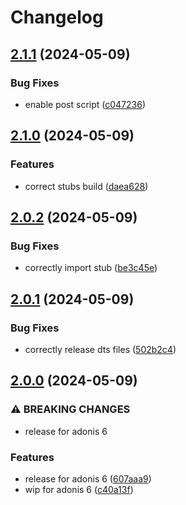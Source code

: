 # Changelog

## [2.1.1](https://github.com/StouderIO/adonis-geolite2/compare/v2.1.0...v2.1.1) (2024-05-09)


### Bug Fixes

* enable post script ([c047236](https://github.com/StouderIO/adonis-geolite2/commit/c047236ea74b2e4db04e67728d19e8065f4c1379))

## [2.1.0](https://github.com/StouderIO/adonis-geolite2/compare/v2.0.2...v2.1.0) (2024-05-09)


### Features

* correct stubs build ([daea628](https://github.com/StouderIO/adonis-geolite2/commit/daea628cbf91daf4f3638988598eabc661360bbf))

## [2.0.2](https://github.com/StouderIO/adonis-geolite2/compare/v2.0.1...v2.0.2) (2024-05-09)


### Bug Fixes

* correctly import stub ([be3c45e](https://github.com/StouderIO/adonis-geolite2/commit/be3c45e89008b8ba19d62d744719698eadf023ba))

## [2.0.1](https://github.com/StouderIO/adonis-geolite2/compare/v2.0.0...v2.0.1) (2024-05-09)


### Bug Fixes

* correctly release dts files ([502b2c4](https://github.com/StouderIO/adonis-geolite2/commit/502b2c4decbf2bcf90fb1cc5f2198e70caf2615c))

## [2.0.0](https://github.com/StouderIO/adonis-geolite2/compare/v1.0.2...v2.0.0) (2024-05-09)


### ⚠ BREAKING CHANGES

* release for adonis 6

### Features

* release for adonis 6 ([607aaa9](https://github.com/StouderIO/adonis-geolite2/commit/607aaa91bc4fcfa57b14da9226f8569eac249028))
* wip for adonis 6 ([c40a13f](https://github.com/StouderIO/adonis-geolite2/commit/c40a13fb7e1e5209d7b92cd968984f4ecddf1a25))
